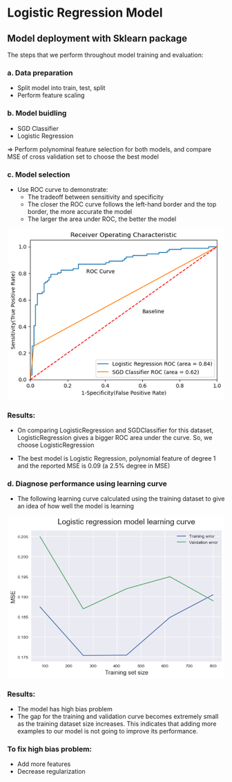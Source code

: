# Logistic Regression Model

## Model deployment with Sklearn package 
The steps that we perform throughout model training and evaluation:
### a. Data preparation
- Split model into train, test, split
- Perform feature scaling
### b. Model buidling
- SGD Classifier
- Logistic Regression

=> Perform polynominal feature selection for both models, and compare MSE of cross validation set to choose the best model

### c. Model selection
- Use ROC curve to demonstrate:
    - The tradeoff between sensitivity and specificity
    - The closer the ROC curve follows the left-hand border and the top border, the more accurate the model
    - The larger the area under ROC, the better the model

![Alt text](img/roc.png)

### Results: 
- On comparing LogisticRegression and SGDClassifier for this dataset, LogisticRegression gives a bigger ROC area under the curve. So, we choose LogisticRegression

- The best model is Logistic Regression, polynomial feature of degree 1 and the reported MSE is 0.09 (a 2.5% degree in MSE)

### d. Diagnose performance using learning curve
- The following learning curve calculated using the training dataset to give an idea of how well the model is learning

![Alt text](img/learning-curve.png)

### Results: 
- The model has high bias problem
- The gap for the training and validation curve becomes extremely small as the training dataset size increases. This indicates that adding more examples to our model is not going to improve its performance. 

### To fix high bias problem:
- Add more features
- Decrease regularization 
